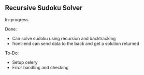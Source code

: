 ## Recursive Sudoku Solver

In-progress

Done:
- Can solve sudoku using recursion and backtracking
- front-end can send data to the back and get a solution returned

To-Do:
- Setup celery
- Error handling and checking